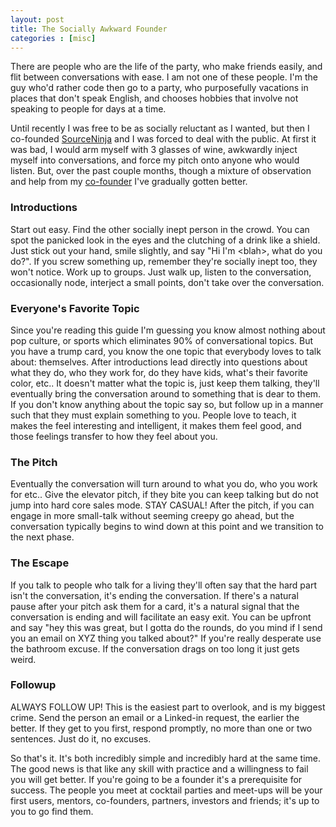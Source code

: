 ```yaml
---
layout: post
title: The Socially Awkward Founder
categories : [misc]
---
```


There are people who are the life of the party, who make friends easily, and flit between conversations with ease. I am not one of these people. I'm the guy who'd rather code then go to a party, who purposefully vacations in places that don't speak English, and chooses hobbies that involve not speaking to people for days at a time.

Until recently I was free to be as socially reluctant as I wanted, but then I co-founded [SourceNinja](http://www.sourceninja.com) and I was forced to deal with the public. At first it was bad, I would arm myself with 3 glasses of wine, awkwardly inject myself into conversations, and force my pitch onto anyone who would listen. But, over the past couple months, though a mixture of observation and help from my [co-founder](http://bretthard.in/) I've gradually gotten better.

### Introductions
Start out easy. Find the other socially inept person in the crowd. You can spot the panicked look in the eyes and the clutching of a drink like a shield. Just stick out your hand, smile slightly, and say "Hi I'm &lt;blah&gt;, what do you do?". If you screw something up, remember they're socially inept too, they won't notice. Work up to groups. Just walk up, listen to the conversation, occasionally node, interject a small points, don't take over the conversation.

### Everyone's Favorite Topic
Since you're reading this guide I'm guessing you know almost nothing about pop culture, or sports which eliminates 90% of conversational topics. But you have a trump card, you know the one topic that everybody loves to talk about: themselves. After introductions lead directly into questions about what they do, who they work for, do they have kids, what's their favorite color, etc.. It doesn't matter what the topic is, just keep them talking, they'll eventually bring the conversation around to something that is dear to them. If you don't know anything about the topic say so, but follow up in a manner such that they must explain something to you. People love to teach, it makes the feel interesting and intelligent, it makes them feel good, and those feelings transfer to how they feel about you.

### The Pitch
Eventually the conversation will turn around to what you do, who you work for etc.. Give the elevator pitch, if they bite you can keep talking but do not jump into hard core sales mode. STAY CASUAL! After the pitch, if you can engage in more small-talk without seeming creepy go ahead, but the conversation typically begins to wind down at this point and we transition to the next phase.

### The Escape
If you talk to people who talk for a living they'll often say that the hard part isn't the conversation, it's ending the conversation. If there's a natural pause after your pitch ask them for a card, it's a natural signal that the conversation is ending and will facilitate an easy exit. You can be upfront and say "hey this was great, but I gotta do the rounds, do you mind if I send you an email on XYZ thing you talked about?" If you're really desperate use the bathroom excuse. If the conversation drags on too long it just gets weird.

### Followup
ALWAYS FOLLOW UP! This is the easiest part to overlook, and is my biggest crime. Send the person an email or a Linked-in request, the earlier the better. If they get to you first, respond promptly, no more than one or two sentences. Just do it, no excuses.

So that's it. It's both incredibly simple and incredibly hard at the same time. The good news is that like any skill with practice and a willingness to fail you will get better. If you're going to be a founder it's a prerequisite for success. The people you meet at cocktail parties and meet-ups will be your first users, mentors, co-founders, partners, investors and friends; it's up to you to go find them.
